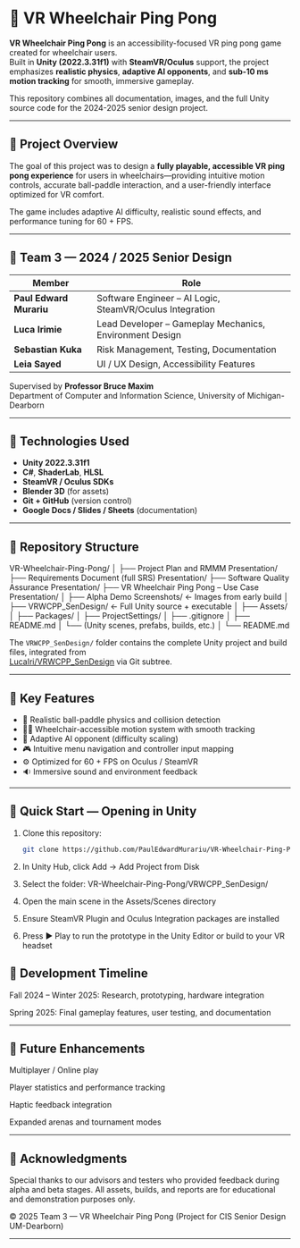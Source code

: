 # 🏓 VR Wheelchair Ping Pong

**VR Wheelchair Ping Pong** is an accessibility-focused VR ping pong game created for wheelchair users.  
Built in **Unity (2022.3.31f1)** with **SteamVR/Oculus** support, the project emphasizes **realistic physics**, **adaptive AI opponents**, and **sub-10 ms motion tracking** for smooth, immersive gameplay.  

This repository combines all documentation, images, and the full Unity source code for the 2024-2025 senior design project.

---

## 🎯 Project Overview
The goal of this project was to design a **fully playable, accessible VR ping pong experience** for users in wheelchairs—providing intuitive motion controls, accurate ball-paddle interaction, and a user-friendly interface optimized for VR comfort.  

The game includes adaptive AI difficulty, realistic sound effects, and performance tuning for 60 + FPS.

---

## 👥 Team 3 — 2024 / 2025 Senior Design
| Member | Role |
|--------|------|
| **Paul Edward Murariu** | Software Engineer – AI Logic, SteamVR/Oculus Integration |
| **Luca Irimie** | Lead Developer – Gameplay Mechanics, Environment Design |
| **Sebastian Kuka** | Risk Management, Testing, Documentation |
| **Leia Sayed** | UI / UX Design, Accessibility Features |

Supervised by **Professor Bruce Maxim**  
Department of Computer and Information Science, University of Michigan-Dearborn  

---

## 🧩 Technologies Used
- **Unity 2022.3.31f1**
- **C#**, **ShaderLab**, **HLSL**
- **SteamVR / Oculus SDKs**
- **Blender 3D** (for assets)
- **Git + GitHub** (version control)
- **Google Docs / Slides / Sheets** (documentation)

---

## 📁 Repository Structure

VR-Wheelchair-Ping-Pong/
│
├── Project Plan and RMMM Presentation/
├── Requirements Document (full SRS) Presentation/
├── Software Quality Assurance Presentation/
├── VR Wheelchair Ping Pong – Use Case Presentation/
│
├── Alpha Demo Screenshots/ ← Images from early build
│
├── VRWCPP_SenDesign/ ← Full Unity source + executable
│ ├── Assets/
│ ├── Packages/
│ ├── ProjectSettings/
│ ├── .gitignore
│ ├── README.md
│ └── (Unity scenes, prefabs, builds, etc.)
│
└── README.md

The `VRWCPP_SenDesign/` folder contains the complete Unity project and build files, integrated from  
[LucaIri/VRWCPP_SenDesign](https://github.com/LucaIri/VRWCPP_SenDesign) via Git subtree.

---

## 🧠 Key Features
- 🏓 Realistic ball-paddle physics and collision detection  
- 🧍‍♂️ Wheelchair-accessible motion system with smooth tracking  
- 🤖 Adaptive AI opponent (difficulty scaling)  
- 🎮 Intuitive menu navigation and controller input mapping  
- ⚙️ Optimized for 60 + FPS on Oculus / SteamVR  
- 🔉 Immersive sound and environment feedback  

---

## 🧭 Quick Start — Opening in Unity
1. Clone this repository:  
   ```bash
   git clone https://github.com/PaulEdwardMurariu/VR-Wheelchair-Ping-Pong.git

2.  In Unity Hub, click Add → Add Project from Disk   

3. Select the folder:
VR-Wheelchair-Ping-Pong/VRWCPP_SenDesign/

4. Open the main scene in the Assets/Scenes directory

5. Ensure SteamVR Plugin and Oculus Integration packages are installed

6. Press ▶ Play to run the prototype in the Unity Editor or build to your VR headset

## 📅 Development Timeline

Fall 2024 – Winter 2025: Research, prototyping, hardware integration

Spring 2025: Final gameplay features, user testing, and documentation

---

## 🚀 Future Enhancements

Multiplayer / Online play

Player statistics and performance tracking

Haptic feedback integration

Expanded arenas and tournament modes

---

## 🏁 Acknowledgments

Special thanks to our advisors and testers who provided feedback during alpha and beta stages.
All assets, builds, and reports are for educational and demonstration purposes only.

© 2025 Team 3 — VR Wheelchair Ping Pong (Project for CIS Senior Design UM-Dearborn)

---
